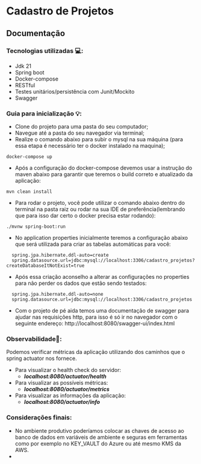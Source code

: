 # Cadastro de Projetos

## Documentação

### Tecnologias utilizadas 💻:

* Jdk 21
* Spring boot
* Docker-compose
* RESTful
* Testes unitários/persistência com Junit/Mockito
* Swagger

### Guia para inicialização 💡:

- Clone do projeto para uma pasta do seu computador;
- Navegue até a pasta do seu navegador via terminal;
- Realize o comando abaixo para subir o mysql na sua máquina (para essa etapa é necessário ter o docker instalado na maquina);
```shell 
docker-compose up 
``` 
- Após a configuração do docker-compose devemos usar a instrução do maven abaixo para garantir que teremos o build correto e atualizado da aplicação:
```shell
mvn clean install
```

- Para rodar o projeto, você pode utilizar o comando abaixo dentro do terminal na pasta raiz ou rodar na sua IDE de preferência(lembrando que para isso dar certo o docker precisa estar rodando):
```shell
./mvnw spring-boot:run
```
- No application properties inicialmente teremos a configuração abaixo que será utilizada para criar as tabelas automáticas para você:
```shell
  spring.jpa.hibernate.ddl-auto=create
  spring.datasource.url=jdbc:mysql://localhost:3306/cadastro_projetos?createDatabaseItNotExist=true
 ```
- Após essa criação aconselho a alterar as configurações no properties para não perder os dados que estão sendo testados:
```shell
  spring.jpa.hibernate.ddl-auto=none
  spring.datasource.url=jdbc:mysql://localhost:3306/cadastro_projetos
 ```

- Com o projeto de pé aida temos uma documentação de swagger para ajudar nas requisições http, para isso é só ir no navegador com o seguinte endereço:
  http://localhost:8080/swagger-ui/index.html

### Observabilidade🔎:

Podemos verificar métricas da aplicação utilizando dos caminhos que o spring actuator nos fornece.

- Para visualizar o health check do servidor:
    - ***localhost:8080/actuator/health***
- Para visualizar as possíveis métricas:
    - ***localhost:8080/actuator/metrics***
- Para visualizar as informações da aplicação:
    - ***localhost:8080/actuator/info***

### Considerações finais:
- No ambiente produtivo poderíamos colocar as chaves de acesso ao banco de dados em variáveis de ambiente e seguras em ferramentas como por exemplo no KEY_VAULT do Azure ou até mesmo KMS da AWS.
- 
